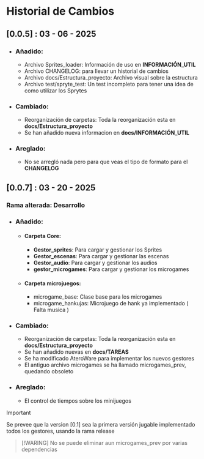 # Historial de Cambios

## [0.0.5] :  03 - 06 - 2025
- ### **Añadido**: 
  - Archivo Sprites_loader: Información de uso en **INFORMACIÓN_UTIL**
  - Archivo CHANGELOG: para llevar un historial de cambios
  - Archivo docs/Estructura_proyecto: Archivo visual sobre la estructura
  - Archivo test/spryte_test: Un test incompleto para tener una idea de como utilizar los Sprytes

- ### **Cambiado**:
  - Reorganización de carpetas: Toda la reorganización esta en **docs/Estructura_proyecto**
  - Se han añadido nueva informacion en **docs/INFORMACIÓN_UTIL**

- ### **Areglado**:
  - No se arregló nada pero para que veas el tipo de formato para el **CHANGELOG**


## [0.0.7] : 03 - 20 - 2025
### Rama alterada: Desarrollo
- ### **Añadido**:
  - #### Carpeta Core:
    - **Gestor_sprites**: Para cargar y gestionar los Sprites
    - **Gestor_escenas**: Para cargar y gestionar las escenas
    - **Gestor_audio**: Para cargar y gestionar los audios
    - **gestor_microgames**: Para cargar y gestionar los microgames
  
  - #### Carpeta microjuegos:
    - microgame_base: Clase base para los microgames
    - microgame_hankujas: Microjuego de hank ya implementado ( Falta musica )

- ### **Cambiado**:
  - Reorganización de carpetas: Toda la reorganización esta en **docs/Estructura_proyecto**
  - Se han añadido nuevas en **docs/TAREAS**
  - Se ha modificado AteroWare para implementar los nuevos gestores
  - El antiguo archivo microgames se ha llamado microgames_prev, quedando obsoleto

- ### **Areglado**:
  - El control de tiempos sobre los minijuegos

> [!IMPORTANT]
> Se prevee que la version [0.1] sea la primera versión jugable implementado todos los gestores, usando la rama release

> [!WARING]
> No se puede eliminar aun microgames_prev por varias dependencias